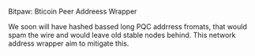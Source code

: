 Bitpaw:  Bticoin Peer Addreess Wrapper

We soon will have hashed bassed long PQC addrress fromats, that would spam the
wire and would leave old stable nodes behind.
This network address wrapper aim to mitigate this.

